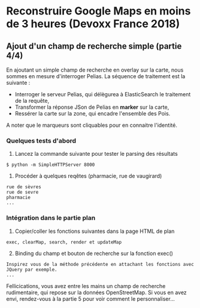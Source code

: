 # Reconstruire Google Maps en moins de 3 heures (Devoxx France 2018)

## Ajout d'un champ de recherche simple (partie 4/4)
En ajoutant un simple champ de recherche en overlay sur la carte, nous sommes en mesure d'interroger Pelias. La séquence de traitement est la suivante :
- Interroger le serveur Pelias, qui délègurea à ElasticSearch le traitement de la requête,
- Transformer la réponse JSon de Pelias en __marker__ sur la carte,
- Ressérer la carte sur la zone, qui encadre l'ensemble des Pois.

A noter que le marqueurs sont cliquables pour en connaitre l'identité.

### Quelques tests d'abord
1. Lancez la commande suivante pour tester le parsing des résultats
```
$ python -m SimpleHTTPServer 8000
```
1. Procéder à quelques reqêtes (pharmacie, rue de vaugirard)
```
rue de sèvres
rue de sevre
pharmacie
...
```
### Intégration dans le partie __plan__
1. Copier/coller les fonctions suivantes dans la page HTML de plan
```
exec, clearMap, search, render et updateMap
```
2. Binding du champ et bouton de recherche sur la fonction exec()
```
Inspirez vous de la méthode précédente en attachant les fonctions avec JQuery par exemple.
...
```
Fellicications, vous avez entre les mains un champ de recherche rudimentaire, qui repose sur la données OpenStreetMap. Si vous en avez envi, rendez-vous à la partie 5 pour voir comment le personnaliser...